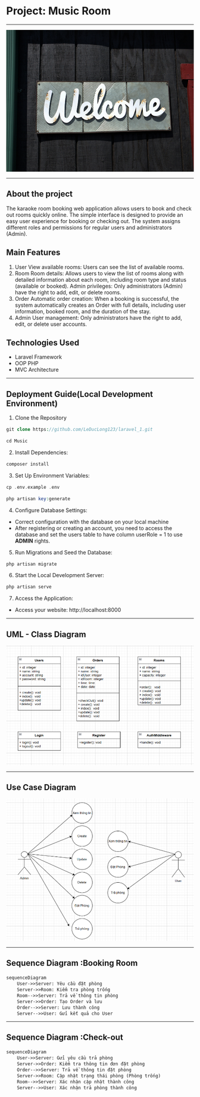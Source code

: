 # Project: Music Room

---

<img src="./image/welcome.jpg" alt="Welcome" width="820" height="380">

--- 

## About the project

The karaoke room booking web application allows users to book and check out rooms quickly online. The simple interface is designed to provide an easy user experience for booking or checking out. The system assigns different roles and permissions for regular users and administrators (Admin).

## Main Features

1. User
View available rooms: Users can see the list of available rooms.
2. Room
Room details: Allows users to view the list of rooms along with detailed information about each room, including room type and status (available or booked).
Admin privileges: Only administrators (Admin) have the right to add, edit, or delete rooms.
3. Order
Automatic order creation: When a booking is successful, the system automatically creates an Order with full details, including user information, booked room, and the duration of the stay.
4. Admin
User management: Only administrators have the right to add, edit, or delete user accounts.

## Technologies Used

- Laravel Framework
- OOP PHP
- MVC Architecture

---

## Deployment Guide(Local Development Environment)
1. Clone the Repository
```php
git clone https://github.com/LeDucLong123/laravel_1.git
```
```php
cd Music
```
2. Install Dependencies:
```php
composer install
```
3. Set Up Environment Variables:
```php
cp .env.example .env
```
```php
php artisan key:generate
```
4. Configure Database Settings:
- Correct configuration with the database on your local machine
- After registering or creating an account, you need to access the database and set the users table to have column userRole = 1 to use **ADMIN** rights.
5. Run Migrations and Seed the Database:
```php
php artisan migrate
```
6. Start the Local Development Server:
```php
php artisan serve
```
7. Access the Application:
- Access your website: http://localhost:8000

---

## UML - Class Diagram

<img src="./image/class.png" alt="Welcome" width="820">

---

## Use Case Diagram

<img src="./image/usecase.png" alt="Welcome" width="820">

---

## Sequence Diagram :Booking Room
```mermaid
sequenceDiagram
    User->>Server: Yêu cầu đặt phòng
    Server->>Room: Kiểm tra phòng trống
    Room-->>Server: Trả về thông tin phòng
    Server->>Order: Tạo Order và lưu
    Order-->>Server: Lưu thành công
    Server-->>User: Gửi kết quả cho User
```

---

## Sequence Diagram :Check-out
```mermaid
sequenceDiagram
    User->>Server: Gửi yêu cầu trả phòng
    Server->>Order: Kiểm tra thông tin đơn đặt phòng
    Order-->>Server: Trả về thông tin đặt phòng
    Server->>Room: Cập nhật trạng thái phòng (Phòng trống)
    Room-->>Server: Xác nhận cập nhật thành công
    Server-->>User: Xác nhận trả phòng thành công
```